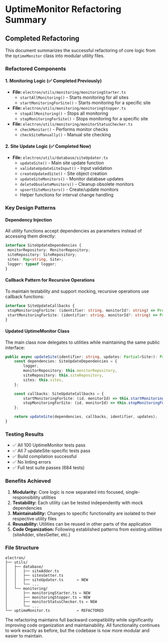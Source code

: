 # UptimeMonitor Refactoring Summary

## Completed Refactoring

This document summarizes the successful refactoring of core logic from the `UptimeMonitor` class into modular utility files.

### Refactored Components

#### 1. Monitoring Logic (✅ Completed Previously)

- **File:** `electron/utils/monitoring/monitoringStarter.ts`
  - `startAllMonitoring()` - Starts monitoring for all sites
  - `startMonitoringForSite()` - Starts monitoring for a specific site
- **File:** `electron/utils/monitoring/monitoringStopper.ts`
  - `stopAllMonitoring()` - Stops all monitoring
  - `stopMonitoringForSite()` - Stops monitoring for a specific site
- **File:** `electron/utils/monitoring/monitorStatusChecker.ts`
  - `checkMonitor()` - Performs monitor checks
  - `checkSiteManually()` - Manual site checking

#### 2. Site Update Logic (✅ Completed Now)

- **File:** `electron/utils/database/siteUpdater.ts`
  - `updateSite()` - Main site update function
  - `validateUpdateSiteInput()` - Input validation
  - `createUpdatedSite()` - Site object creation
  - `updateSiteMonitors()` - Monitor database updates
  - `deleteObsoleteMonitors()` - Cleanup obsolete monitors
  - `upsertSiteMonitors()` - Create/update monitors
  - Helper functions for interval change handling

### Key Design Patterns

#### Dependency Injection

All utility functions accept dependencies as parameters instead of accessing them directly:

```typescript
interface SiteUpdateDependencies {
 monitorRepository: MonitorRepository;
 siteRepository: SiteRepository;
 sites: Map<string, Site>;
 logger: typeof logger;
}
```

#### Callback Pattern for Recursive Operations

To maintain testability and support mocking, recursive operations use callback functions:

```typescript
interface SiteUpdateCallbacks {
 stopMonitoringForSite: (identifier: string, monitorId?: string) => Promise<boolean>;
 startMonitoringForSite: (identifier: string, monitorId?: string) => Promise<boolean>;
}
```

#### Updated UptimeMonitor Class

The main class now delegates to utilities while maintaining the same public interface:

```typescript
public async updateSite(identifier: string, updates: Partial<Site>): Promise<Site> {
    const dependencies: SiteUpdateDependencies = {
        logger,
        monitorRepository: this.monitorRepository,
        siteRepository: this.siteRepository,
        sites: this.sites,
    };

    const callbacks: SiteUpdateCallbacks = {
        startMonitoringForSite: (id, monitorId) => this.startMonitoringForSite(id, monitorId),
        stopMonitoringForSite: (id, monitorId) => this.stopMonitoringForSite(id, monitorId),
    };

    return updateSite(dependencies, callbacks, identifier, updates);
}
```

### Testing Results

- ✅ All 100 UptimeMonitor tests pass
- ✅ All 7 updateSite-specific tests pass
- ✅ Build compilation successful
- ✅ No linting errors
- ✅ Full test suite passes (684 tests)

### Benefits Achieved

1. **Modularity:** Core logic is now separated into focused, single-responsibility utilities
2. **Testability:** Each utility can be tested independently with mock dependencies
3. **Maintainability:** Changes to specific functionality are isolated to their respective utility files
4. **Reusability:** Utilities can be reused in other parts of the application
5. **Code Organization:** Following established patterns from existing utilities (siteAdder, sitesGetter, etc.)

### File Structure

```text
electron/
├── utils/
│   ├── database/
│   │   ├── siteAdder.ts
│   │   ├── sitesGetter.ts
│   │   ├── siteUpdater.ts      ← NEW
│   │   └── ...
│   └── monitoring/
│       ├── monitoringStarter.ts ← NEW
│       ├── monitoringStopper.ts ← NEW
│       ├── monitorStatusChecker.ts ← NEW
│       └── ...
└── uptimeMonitor.ts            ← REFACTORED
```

The refactoring maintains full backward compatibility while significantly improving code organization and maintainability. All functionality continues to work exactly as before, but the codebase is now more modular and easier to maintain.
